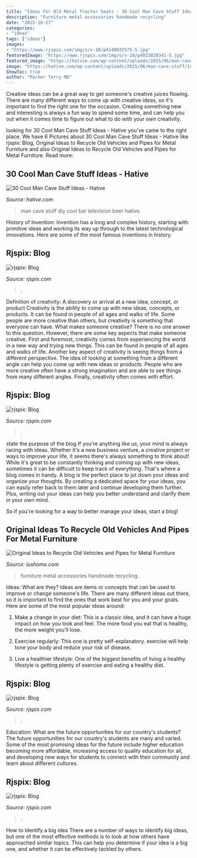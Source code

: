 ```yaml
---
title: "Ideas For Old Metal Tractor Seats : 30 Cool Man Cave Stuff Ideas"
description: "Furniture metal accessories handmade recycling"
date: "2022-10-27"
categories:
- "ideas"
tags: ["ideas"]
images:
- "https://www.rjspix.com/img/s/v-10/p4140032575-5.jpg"
featuredImage: "https://www.rjspix.com/img/s/v-10/p4033020341-5.jpg"
featured_image: "https://hative.com/wp-content/uploads/2015/06/man-cave-stuff/14-man-cave-stuff-ideas.jpg"
image: "https://hative.com/wp-content/uploads/2015/06/man-cave-stuff/14-man-cave-stuff-ideas.jpg"
ShowToc: true
author: "Parker Terry MD"
---
```



Creative ideas can be a great way to get someone's creative juices flowing. There are many different ways to come up with creative ideas, so it's important to find the right one for the occasion. Creating something new and interesting is always a fun way to spend some time, and can help you out when it comes time to figure out what to do with your own creativity.

	

		
looking for 30 Cool Man Cave Stuff Ideas - Hative you've came to the right place. We have 6 Pictures about 30 Cool Man Cave Stuff Ideas - Hative like rjspix: Blog, Original Ideas to Recycle Old Vehicles and Pipes for Metal Furniture and also Original Ideas to Recycle Old Vehicles and Pipes for Metal Furniture. Read more:
		
    
## 30 Cool Man Cave Stuff Ideas - Hative

<img loading=lazy src="https://hative.com/wp-content/uploads/2015/06/man-cave-stuff/14-man-cave-stuff-ideas.jpg" onerror="this.onerror=null;this.src='https://tse4.mm.bing.net/th?id=OIP.tg0YW_GMFzJdF_kV6K1-hQHaLS&amp;pid=15.1';" alt="30 Cool Man Cave Stuff Ideas - Hative">

_Source: hative.com_

>man cave stuff diy cool bar television beer hative. 

	

History of Invention:
Invention has a long and complex history, starting with primitive ideas and working its way up through to the latest technological innovations. Here are some of the most famous inventions in history.

    
## Rjspix: Blog

<img loading=lazy src="https://www.rjspix.com/img/s/v-10/p4140032575-5.jpg" onerror="this.onerror=null;this.src='https://tse2.mm.bing.net/th?id=OIP.elboGjgz1DgDX4cRgq1LZgHaE7&amp;pid=15.1';" alt="rjspix: Blog">

_Source: rjspix.com_

>. 

	

Definition of creativity: A discovery or arrival at a new idea, concept, or product
Creativity is the ability to come up with new ideas, concepts, or products. It can be found in people of all ages and walks of life. Some people are more creative than others, but creativity is something that everyone can have. What makes someone creative? There is no one answer to this question. However, there are some key aspects that make someone creative. First and foremost, creativity comes from experiencing the world in a new way and trying new things. This can be found in people of all ages and walks of life. Another key aspect of creativity is seeing things from a different perspective. The idea of looking at something from a different angle can help you come up with new ideas or products. People who are more creative often have a strong imagination and are able to see things from many different angles. Finally, creativity often comes with effort.

    
## Rjspix: Blog

<img loading=lazy src="https://www.rjspix.com/img/s/v-10/p2821749621-5.jpg" onerror="this.onerror=null;this.src='https://tse2.mm.bing.net/th?id=OIP.Jpv8JAw9HWi0h3pa8m8PlgHaE7&amp;pid=15.1';" alt="rjspix: Blog">

_Source: rjspix.com_

>. 

	

state the purpose of the blog
If you're anything like us, your mind is always racing with ideas. Whether it's a new business venture, a creative project or ways to improve your life, it seems there's always something to think about! While it's great to be constantly thinking and coming up with new ideas, sometimes it can be difficult to keep track of everything. That's where a blog comes in handy.
A blog is the perfect place to jot down your ideas and organize your thoughts. By creating a dedicated space for your ideas, you can easily refer back to them later and continue developing them further. Plus, writing out your ideas can help you better understand and clarify them in your own mind.

So if you're looking for a way to better manage your ideas, start a blog!

    
## Original Ideas To Recycle Old Vehicles And Pipes For Metal Furniture

<img loading=lazy src="https://www.lushome.com/wp-content/uploads/2016/07/handmade-unique-furniture-recycling-metal-19.jpg" onerror="this.onerror=null;this.src='https://tse3.mm.bing.net/th?id=OIP.p2n8qBdA8muAK3s2J2cN1wAAAA&amp;pid=15.1';" alt="Original Ideas to Recycle Old Vehicles and Pipes for Metal Furniture">

_Source: lushome.com_

>furniture metal accessories handmade recycling. 

	

Ideas: What are they?
Ideas are items or concepts that can be used to improve or change someone's life. There are many different ideas out there, so it is important to find the ones that work best for you and your goals. Here are some of the most popular ideas around:
1. Make a change in your diet: This is a classic idea, and it can have a huge impact on how you look and feel. The more food you eat that is healthy, the more weight you'll lose.

2. Exercise regularly: This one is pretty self-explanatory. exercise will help tone your body and reduce your risk of disease.

3. Live a healthier lifestyle: One of the biggest benefits of living a healthy lifestyle is getting plenty of exercise and eating a healthy diet.

    
## Rjspix: Blog

<img loading=lazy src="https://www.rjspix.com/img/s/v-10/p4033020341-5.jpg" onerror="this.onerror=null;this.src='https://tse2.mm.bing.net/th?id=OIP.mYSOmKWVWYy133pfTXT_VQHaE7&amp;pid=15.1';" alt="rjspix: Blog">

_Source: rjspix.com_

>. 

	

Education: What are the future opportunities for our country's students?
The future opportunities for our country's students are many and varied. Some of the most promising ideas for the future include higher education becoming more affordable, increasing access to quality education for all, and developing new ways for students to connect with their community and learn about different cultures.

    
## Rjspix: Blog

<img loading=lazy src="https://www.rjspix.com/img/s/v-10/p4097030376-5.jpg" onerror="this.onerror=null;this.src='https://tse3.mm.bing.net/th?id=OIP.6uM100dHI-EwkZ01PTP70AHaE7&amp;pid=15.1';" alt="rjspix: Blog">

_Source: rjspix.com_

>. 

	

How to identify a big idea
There are a number of ways to identify big ideas, but one of the most effective methods is to look at how others have approached similar topics. This can help you determine if your idea is a big one, and whether it can be effectively tackled by others.


